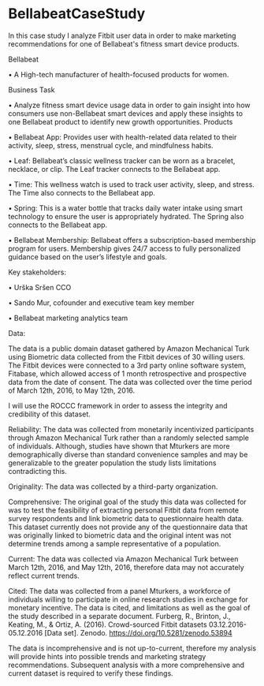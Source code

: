 # BellabeatCaseStudy

  In this case study I analyze Fitbit user data in order to make marketing recommendations for one of Bellabeat's fitness smart device products.



Bellabeat

  •	A High-tech manufacturer of health-focused products for women.




Business Task

  •	Analyze fitness smart device usage data in order to gain insight into how consumers use non-Bellabeat smart devices and apply these insights to one Bellabeat product to identify new growth opportunities.
  Products
  
  •	Bellabeat App: Provides user with health-related data related to their activity, sleep, stress, menstrual cycle, and mindfulness habits.
  
  •	Leaf: Bellabeat’s classic wellness tracker can be worn as a bracelet, necklace, or clip.  The Leaf tracker connects to the Bellabeat app.
  
  •	Time: This wellness watch is used to track user activity, sleep, and stress.  The Time also connects to the Bellabeat app.
  
  •	Spring: This is a water bottle that tracks daily water intake using smart technology to ensure the user is appropriately hydrated.  The Spring also connects to the Bellabeat app.
  
  •	Bellabeat Membership: Bellabeat offers a subscription-based membership program for users.  Membership gives 24/7 access to fully personalized guidance based on the user’s lifestyle and goals.



  
Key stakeholders: 

  •	Urška Sršen CCO
  
  •	Sando Mur, cofounder and executive team key member
  
  •	Bellabeat marketing analytics team



Data:
  
The data is a public domain dataset gathered by Amazon Mechanical Turk using Biometric data collected from the Fitbit devices of 30 willing users.  The Fitbit devices were connected to a 3rd party online software  system, Fitabase, which allowed access of 1 month retrospective and prospective data from the date of consent.  The data was collected over the time period of March 12th, 2016, to May 12th, 2016.
  
I will use the ROCCC framework in order to assess the integrity and credibility of this dataset.

Reliability: The data was collected from monetarily incentivized participants through Amazon Mechanical Turk rather than a randomly selected sample of individuals.  Although, studies have shown that Mturkers are more demographically diverse than standard convenience samples and may be generalizable to the greater population the study lists limitations contradicting this.

Originality: The data was collected by a third-party organization.

Comprehensive: The original goal of the study this data was collected for was to test the feasibility of extracting personal Fitbit data from remote survey respondents and link biometric data to questionnaire health data. 
 This dataset currently does not provide any of the questionnaire data that was originally linked to biometric data and the original intent was not determine trends among a sample representative of a population.

Current: The data was collected via Amazon Mechanical Turk between March 12th, 2016, and May 12th, 2016, therefore data may not accurately reflect current trends.

Cited: The data was collected from a panel Mturkers, a workforce of individuals willing to participate in online research studies in exchange for monetary incentive.  The data is cited, and limitations as well as the goal of the study described in a separate document.  Furberg, R., Brinton, J., Keating, M., & Ortiz, A. (2016). Crowd-sourced Fitbit datasets 03.12.2016-05.12.2016 [Data set]. Zenodo. https://doi.org/10.5281/zenodo.53894

The data is incomprehensive and is not up-to-current, therefore my analysis will provide hints into possible trends and marketing strategy recommendations.  Subsequent analysis with a more comprehensive and current dataset is required to verify these findings.
 

